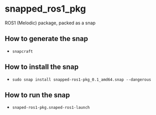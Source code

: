 # snapped_ros1_pkg
ROS1 (Melodic) package, packed as a snap
## How to generate the snap
- `snapcraft`
## How to install the snap
- `sudo snap install snapped-ros1-pkg_0.1_amd64.snap --dangerous`
## How to run the snap
- `snaped-ros1-pkg.snaped-ros1-launch`
